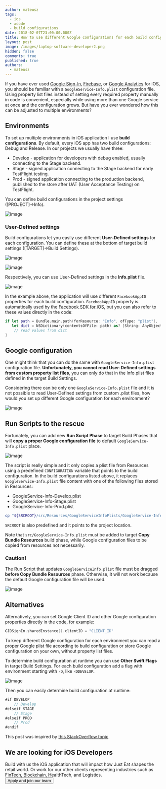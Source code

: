 ```yaml
---
author: mateusz
tags:
  - ios
  - xcode
  - build configurations
date: 2018-02-07T23:00:00.000Z
title: How to use different Google configurations for each build config
layout: post
image: /images/laptop-software-developer2.png
hidden: false
comments: true
published: true
authors:
  - mateusz
---
```

If you have ever used [Google Sign-In](https://developers.google.com/identity/sign-in/ios/start), [Firebase](https://firebase.google.com/docs/ios/), or [Google Analytics](https://developers.google.com/analytics/devguides/collection/ios/v3/) for iOS, you should be familiar with a `GoogleService-Info.plist` configuration file. Using property list files instead of setting every required property manually in code is convenient, especially while using more than one Google service at once and the configuration grows. But have you ever wondered how  this can be adjusted to multiple environments?

## Environments

To set up multiple environments in iOS application I use **build configurations**. By default, every iOS app has two build configurations: Debug and Release. In our projects we usually have three:

* Develop - application for developers with debug enabled, usually connecting to the Stage backend.
* Stage - signed application connecting to the Stage backend for early TestFlight testing.
* Prod - signed application connecting to the production backend, published to the store after UAT (User Acceptance Testing) on TestFlight.

You can define build configurations in the project settings (\[PROJECT]→Info).

![image](/images/ios-google-configuration-per-environment/build-configurations.png)

### User-Defined settings

Build configurations let you easily use different **User-Defined settings** for each configuration. You can define these at the bottom of target build settings (\[TARGET]→Build Settings).

![image](/images/ios-google-configuration-per-environment/user-defined-settings-1.png)

![image](/images/ios-google-configuration-per-environment/user-defined-settings-2.png)

Respectively, you can use User-Defined settings in the **Info.plist** file.

![image](/images/ios-google-configuration-per-environment/info-plist.png)

In the example above, the application will use different `FacebookAppID` properties for each build configuration. `FacebookAppID` property is automatically used by the [Facebook SDK for iOS](https://developers.facebook.com/docs/ios/), but you can also refer to these values directly in the code:

```swift
if let path = Bundle.main.path(forResource: "Info", ofType: "plist"),
   let dict = NSDictionary(contentsOfFile: path) as? [String: AnyObject] {
    // read values from dict
}
```

## Google configuration

One might think that you can do the same with `GoogleService-Info.plist` configuration file. **Unfortunately, you cannot read User-Defined settings from custom property list files**, you can only do that in the Info.plist files defined in the target Build Settings.

Considering there can be only one `GoogleService-Info.plist` file and it is not possible to read User-Defined settings from custom .plist files, how would you set up different Google configuration for each environment?

![image](/images/ios-google-configuration-per-environment/sad.jpeg)

## Run Scripts to the rescue

Fortunately, you can add new **Run Script Phase** to target Build Phases that will **copy a proper Google configuration file** to default `GoogleService-Info.plist` place.

![image](/images/ios-google-configuration-per-environment/run-script-phase-1.png)

The script is really simple and it only copies a plist file from Resources using a predefined `CONFIGURATION` variable that points to the build configuration. In the build configurations listed above, it replaces `GoogleService-Info.plist` file content with one of the following files stored in Resources:

* GoogleService-Info-Develop.plist
* GoogleService-Info-Stage.plist
* GoogleService-Info-Prod.plist

```bash
cp "${SRCROOT}/src/Resources/GoogleServiceInfoPlists/GoogleService-Info-$CONFIGURATION.plist" "${SRCROOT}/src/GoogleService-Info.plist"
```

`SRCROOT` is also predefined and it points to the project location.

Note that `src/GoogleService-Info.plist` must be added to target **Copy Bundle Resources** build phase, while Google configuration files to be copied from resources not necessarily.

### Caution!

The Run Script that updates `GoogleServiceInfo.plist` file must be dragged **before Copy Bundle Resources** phase. Otherwise, it will not work because the default Google configuration file will be used.

![image](/images/ios-google-configuration-per-environment/run-script-phase-2.png)

## Alternatives

Alternatively, you can set Google Client ID and other Google configuration properties directly in the code, for example:

```swift
GIDSignIn.sharedInstance().clientID = "CLIENT_ID"
```

To keep different Google configuration for each environment you can read a proper Google plist file according to build configuration or store Google configuration on your own, without property list files.

To determine build configuration at runtime you can use **Other Swift Flags** in target Build Settings. For each build configuration add a flag with environment starting with `-D`, like `-DDEVELOP`.

![image](/images/ios-google-configuration-per-environment/other-swift-flags.png)

Then you can easily determine build configuration at runtime:

```swift
#if DEVELOP
    // Develop
#elseif STAGE
    // Stage
#elseif PROD
    // Prod
#endif
```

This post was inspired by [this StackOverflow topic](https://stackoverflow.com/q/34067120/1570496).

<div class='block-button'><h2>We are looking for iOS Developers</h2><div>Build with us the iOS application that will impact how Just Eat shapes the retail world. Or work for our other clients representing industries such as FinTech, Blockchain, HealthTech, and Logistics.</div><a href="/jobs/senior-ios-developer"><button>Apply and join our team</button></a></div>
